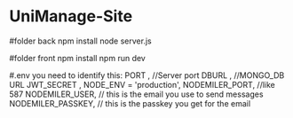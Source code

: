 ﻿# UniManage-Site
 
 #folder back 
npm install
node server.js

#folder front
npm install
npm run dev

#.env
you need to identify this:
PORT , //Server port
DBURL , //MONGO_DB URL
JWT_SECRET ,
NODE_ENV =  'production',
NODEMILER_PORT, //like 587 
NODEMILER_USER, // this is the email you use to send messages
NODEMILER_PASSKEY, // this is the passkey you get for the email